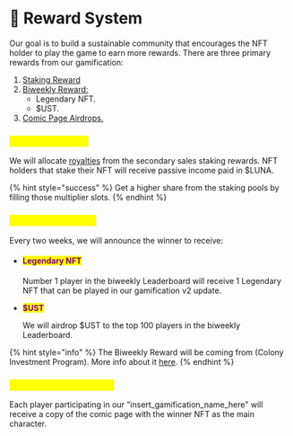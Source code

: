 # 🎯 Reward System

Our goal is to build a sustainable community that encourages the NFT holder to play the game to earn more rewards. There are three primary rewards from our gamification:

1. [Staking Reward](reward-system.md#1.-staking-reward)
2. [Biweekly Reward:](reward-system.md#2.-biweekly-reward)
   * Legendary NFT.
   * $UST.
3. &#x20;[Comic Page Airdrops.](reward-system.md#3.-comic-page-airdrops)

### <mark style="color:yellow;">1. Staking Reward</mark>

We will allocate [royalties](../i-want-to-know-more/funds-allocation.md#royalty) from the secondary sales staking rewards. NFT holders that stake their NFT will receive passive income paid in $LUNA.

{% hint style="success" %}
Get a higher share from the staking pools by filling those multiplier slots.&#x20;
{% endhint %}

### <mark style="color:yellow;">2. Biweekly Reward</mark>

Every two weeks, we will announce the winner to receive:

*   #### &#x20;<mark style="color:purple;">Legendary NFT</mark>

    Number 1 player in the biweekly Leaderboard will receive 1 Legendary NFT that can be played in our gamification v2 update.
*   <mark style="color:purple;">**$UST**</mark>

    We will airdrop $UST to the top 100 players in the biweekly Leaderboard.

{% hint style="info" %}
The Biweekly Reward will be coming from (Colony Investment Program). More info about it [here](../i-want-to-know-more/funds-allocation.md#colony-investment-program-cip).
{% endhint %}

### <mark style="color:yellow;">3. Comic Page Airdrops</mark>

Each player participating in our "insert\_gamification\_name\_here" will receive a copy of the comic page with the winner NFT as the main character.

<mark style="color:yellow;"></mark>
